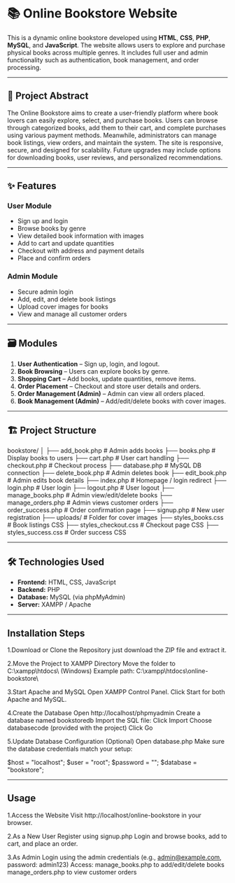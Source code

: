 # 📚 Online Bookstore Website

This is a dynamic online bookstore developed using **HTML**, **CSS**, **PHP**, **MySQL**, and **JavaScript**. The website allows users to explore and purchase physical books across multiple genres. It includes full user and admin functionality such as authentication, book management, and order processing.

---

## 🧾 Project Abstract

The Online Bookstore aims to create a user-friendly platform where book lovers can easily explore, select, and purchase books. Users can browse through categorized books, add them to their cart, and complete purchases using various payment methods. Meanwhile, administrators can manage book listings, view orders, and maintain the system. The site is responsive, secure, and designed for scalability. Future upgrades may include options for downloading books, user reviews, and personalized recommendations.

---

## ✨ Features

### User Module
- Sign up and login
- Browse books by genre
- View detailed book information with images
- Add to cart and update quantities
- Checkout with address and payment details
- Place and confirm orders

### Admin Module
- Secure admin login
- Add, edit, and delete book listings
- Upload cover images for books
- View and manage all customer orders

---

## 🗃️ Modules

1. **User Authentication** – Sign up, login, and logout.
2. **Book Browsing** – Users can explore books by genre.
3. **Shopping Cart** – Add books, update quantities, remove items.
4. **Order Placement** – Checkout and store user details and orders.
5. **Order Management (Admin)** – Admin can view all orders placed.
6. **Book Management (Admin)** – Add/edit/delete books with cover images.

---

## 🏗️ Project Structure
bookstore/ │ 
├── add_book.php # Admin adds books 
├── books.php # Display books to users 
├── cart.php # User cart handling 
├── checkout.php # Checkout process 
├── database.php # MySQL DB connection 
├── delete_book.php # Admin deletes book 
├── edit_book.php # Admin edits book details 
├── index.php # Homepage / login redirect 
├── login.php # User login 
├── logout.php # User logout 
├── manage_books.php # Admin view/edit/delete books 
├── manage_orders.php # Admin views customer orders 
├── order_success.php # Order confirmation page 
├── signup.php # New user registration 
├── uploads/ # Folder for cover images 
├── styles_books.css # Book listings CSS 
├── styles_checkout.css # Checkout page CSS 
├── styles_success.css # Order success CSS 

---

## 🛠️ Technologies Used

- **Frontend:** HTML, CSS, JavaScript
- **Backend:** PHP
- **Database:** MySQL (via phpMyAdmin)
- **Server:** XAMPP / Apache


---

## Installation Steps
1.Download or Clone the Repository
just download the ZIP file and extract it.

2.Move the Project to XAMPP Directory
Move the folder to C:\xampp\htdocs\ (Windows)
Example path: C:\xampp\htdocs\online-bookstore\

3.Start Apache and MySQL
Open XAMPP Control Panel.
Click Start for both Apache and MySQL.

4.Create the Database
Open http://localhost/phpmyadmin
Create a database named bookstoredb
Import the SQL file:
Click Import
Choose databasecode (provided with the project)
Click Go

5.Update Database Configuration (Optional)
Open database.php
Make sure the database credentials match your setup:

$host = "localhost";
$user = "root";
$password = "";
$database = "bookstore";


---

## Usage
1.Access the Website
Visit http://localhost/online-bookstore in your browser.

2.As a New User
Register using signup.php
Login and browse books, add to cart, and place an order.

3.As Admin
   Login using the admin credentials (e.g., admin@example.com, password: admin123)
   Access:
      manage_books.php to add/edit/delete books
      manage_orders.php to view customer orders
